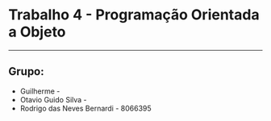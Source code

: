 # Trabalho 4 - Programação Orientada a Objeto

----------------------------------
Grupo:
----------------------------------

- Guilherme - 
- Otavio Guido Silva - 
- Rodrigo das Neves Bernardi - 8066395